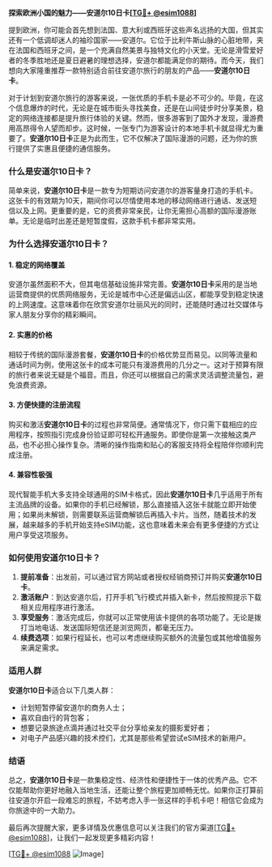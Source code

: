**探索欧洲小国的魅力——安道尔10日卡[[TG💪+ @esim1088](https://t.me/s/esim1088)]**

提到欧洲，你可能会首先想到法国、意大利或西班牙这些声名远扬的大国，但其实还有一个低调却迷人的袖珍国家——安道尔。它位于比利牛斯山脉的心脏地带，夹在法国和西班牙之间，是一个充满自然美景与独特文化的小天堂。无论是滑雪爱好者的冬季胜地还是夏日避暑的理想选择，安道尔都能满足你的期待。而今天，我们想向大家隆重推荐一款特别适合前往安道尔旅行的朋友的产品——**安道尔10日卡**。

对于计划到安道尔旅行的游客来说，一张优质的手机卡是必不可少的。毕竟，在这个信息爆炸的时代，无论是在城市街头寻找美食，还是在山间徒步时分享美景，稳定的网络连接都是提升旅行体验的关键。然而，很多游客到了国外才发现，漫游费用高昂得令人望而却步。这时候，一张专门为游客设计的本地手机卡就显得尤为重要了。**安道尔10日卡**正是为此而生，它不仅解决了国际漫游的问题，还为你的旅行提供了实惠且便捷的通信服务。

### **什么是安道尔10日卡？**

简单来说，**安道尔10日卡**是一款专为短期访问安道尔的游客量身打造的手机卡。这张卡的有效期为10天，期间你可以尽情使用本地的移动网络进行通话、发送短信以及上网。更重要的是，它的资费非常亲民，让你无需担心高额的国际漫游账单。无论是临时出差还是短暂度假，这款手机卡都非常实用。

### **为什么选择安道尔10日卡？**

#### **1. 稳定的网络覆盖**
安道尔虽然面积不大，但其电信基础设施非常完善。**安道尔10日卡**采用的是当地运营商提供的优质网络服务，无论是城市中心还是偏远山区，都能享受到稳定快速的上网速度。这意味着你在欣赏安道尔壮丽风光的同时，还能随时通过社交媒体与家人朋友分享你的精彩瞬间。

#### **2. 实惠的价格**
相较于传统的国际漫游套餐，**安道尔10日卡**的价格优势显而易见。以同等流量和通话时间为例，使用这张卡的成本可能只有漫游费用的几分之一。这对于预算有限的旅行者来说无疑是个福音。而且，你还可以根据自己的需求灵活调整流量包，避免浪费资源。

#### **3. 方便快捷的注册流程**
购买和激活**安道尔10日卡**的过程也非常简便。通常情况下，你只需下载相应的应用程序，按照指引完成身份验证即可轻松开通服务。即使你是第一次接触这类产品，也不必担心操作复杂。清晰的操作指南和贴心的客服支持将全程陪伴你顺利完成注册。

#### **4. 兼容性极强**
现代智能手机大多支持全球通用的SIM卡格式，因此**安道尔10日卡**几乎适用于所有主流品牌的设备。如果你的手机已经解锁，那么直接插入这张卡就能立即开始使用；如果尚未解锁，则需要联系运营商解锁后再插入卡片。当然，随着技术的发展，越来越多的手机开始支持eSIM功能，这也意味着未来会有更多便捷的方式让用户享受这项服务。

### **如何使用安道尔10日卡？**

1. **提前准备**：出发前，可以通过官方网站或者授权经销商预订并购买**安道尔10日卡**。
2. **激活账户**：到达安道尔后，打开手机飞行模式并插入新卡，然后按照提示下载相关应用程序进行激活。
3. **享受服务**：激活完成后，你就可以正常使用该卡提供的各项功能了。无论是拨打当地电话、发送国际短信还是浏览网页，都毫无压力。
4. **续费选项**：如果行程延长，也可以考虑继续购买额外的流量包或其他增值服务来满足需求。

### **适用人群**

**安道尔10日卡**适合以下几类人群：
- 计划短暂停留安道尔的商务人士；
- 喜欢自由行的背包客；
- 想要记录旅途点滴并通过社交平台分享给亲友的摄影爱好者；
- 对电子产品感兴趣的技术控们，尤其是那些希望尝试eSIM技术的新用户。

### **结语**

总之，**安道尔10日卡**是一款集稳定性、经济性和便捷性于一体的优秀产品。它不仅能帮助你更好地融入当地生活，还能让整个旅程更加顺畅无忧。如果你正打算前往安道尔开启一段难忘的旅程，不妨考虑入手一张这样的手机卡吧！相信它会成为你旅途中的一大助力。

最后再次提醒大家，更多详情及优惠信息可以关注我们的官方渠道[[TG💪+ @esim1088](https://t.me/s/esim1088)]，让我们一起发现更多精彩内容！

[[TG💪+ @esim1088](https://t.me/s/esim1088) ![Image](https://i.postimg.cc/4NQfJmqS/Snipaste-2025-05-13-00-14-12.png)]